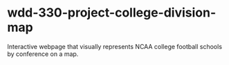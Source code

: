 # wdd-330-project-college-division-map
Interactive webpage that visually represents NCAA college football schools by conference on a map.
